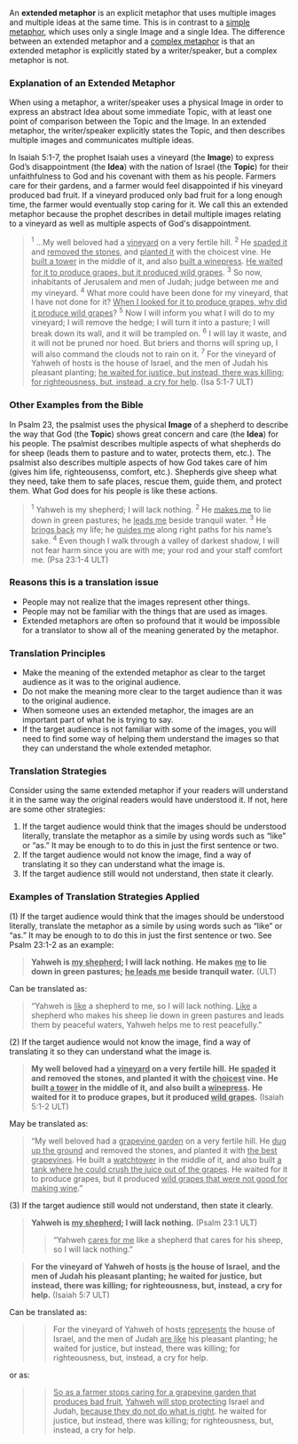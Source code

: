 
An **extended metaphor** is an explicit metaphor that uses multiple images and multiple ideas at the same time.  This is in contrast to a [simple metaphor](../figs-simetaphor/01.md), which uses only a single Image and a single Idea.  The difference between an extended metaphor and a [complex metaphor](../figs-cometaphor/01.md) is that an extended metaphor is explicitly stated by a writer/speaker, but a complex metaphor is not.

### Explanation of an Extended Metaphor

When using a metaphor, a writer/speaker uses a physical Image in order to express an abstract Idea about some immediate Topic, with at least one point of comparison between the Topic and the Image. In an extended metaphor, the writer/speaker explicitly states the Topic, and then describes multiple images and communicates multiple ideas.

In Isaiah 5:1-7, the prophet Isaiah uses a vineyard (the **Image**) to express God’s disappointment (the **Idea**) with the nation of Israel (the **Topic**) for their unfaithfulness to God and his covenant with them as his people. Farmers care for their gardens, and a farmer would feel disappointed if his vineyard produced bad fruit. If a vineyard produced only bad fruit for a long enough time, the farmer would eventually stop caring for it. We call this an extended metaphor because the prophet describes in detail multiple images relating to a vineyard as well as multiple aspects of God's disappointment.  

> <sup>1</sup> …My well beloved had a <u>vineyard</u> on a very fertile hill. <sup>2</sup> He <u>spaded it</u> and <u>removed the stones</u>, and <u>planted it</u> with the choicest vine. He <u>built a tower</u> in the middle of it, and also <u>built a winepress</u>. <u>He waited for it to produce grapes, but it produced wild grapes</u>. <sup>3</sup> So now, inhabitants of Jerusalem and men of Judah; judge between me and my vineyard. <sup>4</sup> What more could have been done for my vineyard, that I have not done for it? <u>When I looked for it to produce grapes, why did it produce wild grapes</u>? <sup>5</sup> Now I will inform you what I will do to my vineyard; I will remove the hedge; I will turn it into a pasture; I will break down its wall, and it will be trampled on. <sup>6</sup> I will lay it waste, and it will not be pruned nor hoed. But briers and thorns will spring up, I will also command the clouds not to rain on it. <sup>7</sup> For the vineyard of Yahweh of hosts is the house of Israel, and the men of Judah his pleasant planting; <u>he waited for justice, but instead, there was killing</u>; <u>for righteousness, but, instead, a cry for help</u>. (Isa 5:1-7 ULT)

### Other Examples from the Bible

In Psalm 23, the psalmist uses the physical **Image** of a shepherd to describe the way that God (the **Topic**) shows great concern and care (the **Idea**) for his people. The psalmist describes multiple aspects of what shepherds do for sheep (leads them to pasture and to water, protects them, etc.). The psalmist also describes multiple aspects of how God takes care of him (gives him life, righteousenss, comfort, etc.). Shepherds give sheep what they need, take them to safe places, rescue them, guide them, and protect them. What God does for his people is like these actions.

> <sup> 1</sup> Yahweh is my shepherd; I will lack nothing.
> <sup> 2</sup> He <u>makes me</u> to lie down in green pastures;
> he <u>leads me</u> beside tranquil water.
> <sup> 3</sup> He <u>brings back</u> my life;
> he <u>guides me</u> along right paths for his name’s sake.
> <sup> 4</sup> Even though I walk through a valley of darkest shadow,
> I will not fear harm since you are with me;
> your rod and your staff comfort me. (Psa 23:1-4 ULT)

### Reasons this is a translation issue

* People may not realize that the images represent other things.
* People may not be familiar with the things that are used as images.
* Extended metaphors are often so profound that it would be impossible for a translator to show all of the meaning generated by the metaphor.

### Translation Principles

* Make the meaning of the extended metaphor as clear to the target audience as it was to the original audience.
* Do not make the meaning more clear to the target audience than it was to the original audience.
* When someone uses an extended metaphor, the images are an important part of what he is trying to say.
* If the target audience is not familiar with some of the images, you will need to find some way of helping them understand the images so that they can understand the whole extended metaphor.

### Translation Strategies

Consider using the same extended metaphor if your readers will understand it in the same way the original readers would have understood it. If not, here are some other strategies:

1. If the target audience would think that the images should be understood literally, translate the metaphor as a simile by using words such as “like” or “as.” It may be enough to to do this in just the first sentence or two.
1. If the target audience would not know the image, find a way of translating it so they can understand what the image is.
1. If the target audience still would not understand, then state it clearly.

### Examples of Translation Strategies Applied

(1)  If the target audience would think that the images should be understood literally, translate the metaphor as a simile by using words such as “like” or “as.” It may be enough to to do this in just the first sentence or two.  See Psalm 23:1-2 as an example:

> **Yahweh is <u>my shepherd</u>; I will lack nothing.**
> **He makes <u>me</u> to lie down in green pastures;**
> **<u>he leads me</u> beside tranquil water.** (ULT)

Can be translated as:

> “Yahweh is <u>like</u> a shepherd to me, so I will lack nothing.
> <u>Like</u> a shepherd who makes his sheep lie down in green pastures and leads them by peaceful waters,
> Yahweh helps me to rest peacefully.”

(2)  If the target audience would not know the image, find a way of translating it so they can understand what the image is.

> **My well beloved had a <u>vineyard</u> on a very fertile hill.**
> **He <u>spaded</u> it and removed the stones, and planted it with the <u>choicest</u> vine.**
> **He built <u>a tower</u> in the middle of it, and also built a <u>winepress</u>.**
> **He waited for it to produce grapes, but it produced <u>wild grapes</u>.** (Isaiah 5:1-2 ULT)

May be translated as:

> “My well beloved had a <u>grapevine garden</u> on a very fertile hill.
> He <u>dug up the ground</u> and removed the stones, and planted it with <u>the best grapevines</u>.
> He built a <u>watchtower</u> in the middle of it, and also built <u>a tank where he could crush the juice out of the grapes</u>.
> He waited for it to produce grapes, but it produced <u>wild grapes that were not good for making wine</u>.”

(3)  If the target audience still would not understand, then state it clearly.

> **Yahweh is <u>my shepherd</u>; I will lack nothing.** (Psalm 23:1 ULT)
>> “Yahweh <u>cares for me</u> like a shepherd that cares for his sheep, so I will lack nothing.”

> **For the vineyard of Yahweh of hosts <u>is</u> the house of Israel,**
> **and the men of Judah his pleasant planting;**
> **he waited for justice, but instead, there was killing;**
> **for righteousness, but, instead, a cry for help.** (Isaiah 5:7 ULT)

Can be translated as:

>> For the vineyard of Yahweh of hosts <u>represents</u> the house of Israel,
>> and the men of Judah <u>are like</u> his pleasant planting;
>> he waited for justice, but instead, there was killing;
>> for righteousness, but, instead, a cry for help.

or as:

>> <u>So as a farmer stops caring for a grapevine garden that produces bad fruit</u>,
>> <u>Yahweh will stop protecting</u> Israel and Judah,
>> <u>because they do not do what is right</u>.
>> he waited for justice, but instead, there was killing;
>> for righteousness, but, instead, a cry for help.